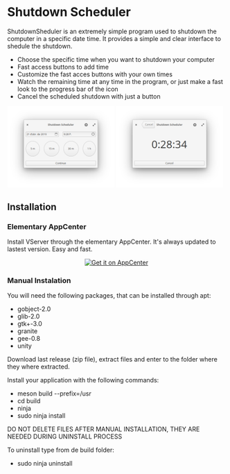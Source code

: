 # Shutdown Scheduler


<p>ShutdownSheduler is an extremely simple program used to shutdown the computer in a specific date time. It provides a simple and clear interface to shedule the shutdown.</p>
        <ul>
            <li>Choose the specific time when you want to shutdown your computer</li>
            <li>Fast access buttons to add time</li>
            <li>Customize the fast acces buttons with your own times</li>
            <li>Watch the remaining time at any time in the program, or just make a fast look to the progress bar of the icon</li>
            <li>Cancel the scheduled shutdown with just a button</li>
        </ul>
        
<p float="left">
  <img src="/data/init_window.png" width="49%"/>
  <img src="/data/final_window.png" width="49%"/>
</p>
     
        


## Installation

### Elementary AppCenter

Install VServer through the elementary AppCenter. It's always updated to lastest version.
Easy and fast.

<p align="center">
  <a href="https://appcenter.elementary.io/com.github.bcedu.shutdownscheduler"><img src="https://appcenter.elementary.io/badge.svg" alt="Get it on AppCenter" /></a>
</p>



### Manual Instalation

You will need the following packages, that can be installed through apt:
- gobject-2.0
- glib-2.0
- gtk+-3.0
- granite
- gee-0.8
- unity

Download last release (zip file), extract files and enter to the folder where they where extracted.

Install your application with the following commands:
- meson build --prefix=/usr
- cd build
- ninja
- sudo ninja install

DO NOT DELETE FILES AFTER MANUAL INSTALLATION, THEY ARE NEEDED DURING UNINSTALL PROCESS

To uninstall type from de build folder:
- sudo ninja uninstall

